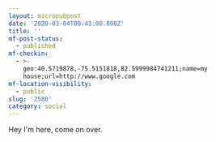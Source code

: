 ```yaml
---
layout: micropubpost
date: '2020-03-04T00:43:00.000Z'
title: ''
mf-post-status:
  - published
mf-checkin:
  - >-
    geo:40.5719878,-75.5151818,82.5999984741211;name=my
    house;url=http://www.google.com
mf-location-visibility:
  - public
slug: '2580'
category: social
---
```

Hey I&#39;m here, come on over. 

